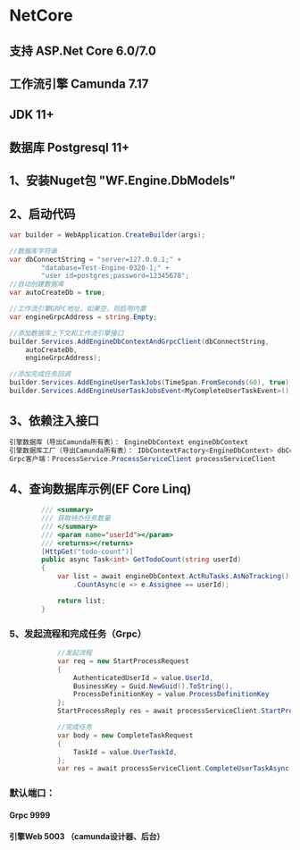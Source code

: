 # NetCore

## 支持 ASP.Net Core 6.0/7.0
## 工作流引擎 Camunda 7.17
## JDK 11+
## 数据库 Postgresql 11+

## 1、安装Nuget包 "WF.Engine.DbModels"

## 2、启动代码
```csharp
var builder = WebApplication.CreateBuilder(args);

//数据库字符串
var dbConnectString = "server=127.0.0.1;" +
        "database=Test-Engine-0320-1;" +
        "user id=postgres;password=12345678";
//自动创建数据库
var autoCreateDb = true;

//工作流引擎GRPC地址，如果空，则启用内置
var engineGrpcAddress = string.Empty;

//添加数据库上下文和工作流引擎接口
builder.Services.AddEngineDbContextAndGrpcClient(dbConnectString,
    autoCreateDb,
    engineGrpcAddress);

//添加完成任务回调
builder.Services.AddEngineUserTaskJobs(TimeSpan.FromSeconds(60), true);
builder.Services.AddEngineUserTaskJobsEvent<MyCompleteUserTaskEvent>();


```

## 3、依赖注入接口
```csharp
引擎数据库（导出Camunda所有表）： EngineDbContext engineDbContext
引擎数据库工厂（导出Camunda所有表）： IDbContextFactory<EngineDbContext> dbContextFactory
Grpc客户端：ProcessService.ProcessServiceClient processServiceClient
```

## 4、查询数据库示例(EF Core Linq)
```csharp
        /// <summary>
        /// 获取待办任务数量
        /// </summary>
        /// <param name="userId"></param>
        /// <returns></returns>
        [HttpGet("todo-count")]
        public async Task<int> GetTodoCount(string userId)
        {
            var list = await engineDbContext.ActRuTasks.AsNoTracking()
                .CountAsync(e => e.Assignee == userId);

            return list;
        }
```

### 5、发起流程和完成任务（Grpc）
```csharp
            //发起流程
            var req = new StartProcessRequest
            {
                AuthenticatedUserId = value.UserId,
                BusinessKey = Guid.NewGuid().ToString(),
                ProcessDefinitionKey = value.ProcessDefinitionKey
            };
            StartProcessReply res = await processServiceClient.StartProcessAsync(req);

            //完成任务
            var body = new CompleteTaskRequest
            {
                TaskId = value.UserTaskId,
            };
            var res = await processServiceClient.CompleteUserTaskAsync(body);
```

### 默认端口：
#### Grpc 9999
#### 引擎Web 5003 （camunda设计器、后台）